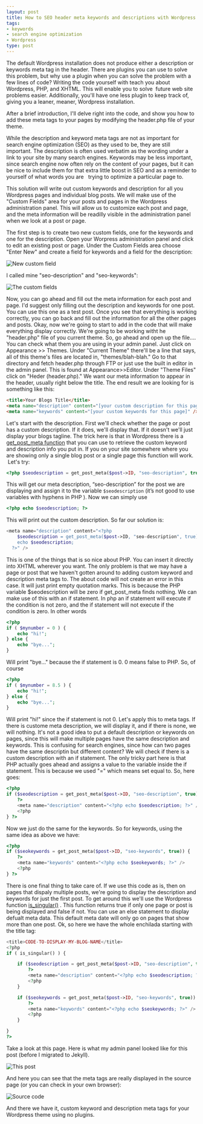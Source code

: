 ```yaml
---
layout: post
title: How to SEO header meta keywords and descriptions with Wordpress
tags:
- keywords
- search engine optimization
- Wordpress
type: post
---
```

The default Wordpress installation does not produce either a description or keywords meta tag in the header. There are
plugins you can use to solve this problem, but why use a plugin when you can solve the problem with a few lines of code?
Writing the code yourself with teach you about Wordpress, PHP, and XHTML. This will enable you to solve  future web site
problems easier. Additionally, you'll have one less plugin to keep track of, giving you a leaner, meaner, Wordpress
installation.

After a brief introduction, I'll delve right into the code, and show you how to add these meta tags to your pages by
modifying the header.php file of your theme.

While the description and keyword meta tags are not as important for search engine optimization (SEO) as they used to
be, they are still important. The description is often used verbatim as the wording under a link to your site by many
search engines. Keywords may be less important, since search engine now often rely on the content of your pages, but it
can be nice to include them for that extra little boost in SEO and as a reminder to yourself of what words you are  
trying to optimize a particular page to.

This solution will write out custom keywords and description for all you Wordpress pages and individual blog posts. We
will make use of the "Custom Fields" area for your posts and pages in the Wordpress administration panel. This will
allow us to customize each post and page, and the meta information will be readilly visible in the administration panel
when we look at a post or page.


The first step is to create two new custom fields, one for the keywords and one for the description. Open your Worpress
administration panel and click to edit an existing post or page. Under the Custom Fields area choose "Enter New" and
create a field for keywords and a field for the description:

![New custom field](http://img.netlumination.com/new-custom-field.jpg)

I called mine "seo-description" and "seo-keywords":  

![The custom fields](http://img.netlumination.com/the-custom-fields.jpg)

Now, you can go ahead and fill out the meta information for each post and page. I'd suggest only filling out the
description and keywords for one post. You can use this one as a test post. Once you see that everything is working
correctly, you can go back and fill out the information for all the other pages and posts.  Okay, now we're going to
start to add in the code that will make everything display correctly. We're going to be working witht he "header.php"
file of you current theme. So, go ahead and open up the file.... You can check what them you are using in your admin
panel. Just click on Appearance &gt;&gt; Themes. Under "Current Theme" there'll be a line that says, all of this theme's
files are located in, "themes/blah-blah." Go to that directory and fetch header.php through FTP or just use the built in
editor in the admin panel. This is found at Appearance&gt;&gt;Editor. Under "Theme Files" click on "Heder (header.php)."
We want our meta information to appear in the header, usually right below the title. The end result we are looking for
is something like this:

``` html
<title>Your Blogs Title</title>
<meta name="description" content="[your custom description for this page]" />
<meta name="keywords" content="[your custom keywords for this page]" />
```

Let's start with the description. First we'll check whether the page or post has a custom description. If it does, we'll
display that. If it doesn't we'll just display your blogs tagline. The trick here is that in Wordpress there is a
[get_post_meta function](http://codex.wordpress.org/Function_Reference/get_post_meta) that you can use to
retrieve the custom keyword and description info you put in. If you on your site somewhere where you are showing only a
single blog post or a single page this function will work.  Let's try:

``` php
<?php $seodescription = get_post_meta($post->ID, "seo-description", true); ?>
```

This will get our meta description, “seo-description” for the post we are displaying and assign it to the variable
`$seodescription` (it’s not good to use variables with hyphens in PHP ). Now we can simply use

``` php
<?php echo $seodescription; ?>
```

This will print out the custom description. So far our solution is:

``` php
<meta name="description" content="<?php
    $seodescription = get_post_meta($post->ID, "seo-description", true);
    echo $seodescription;
  ?>" />
```

This is one of the things that is so nice about PHP. You can insert it directly into XHTML wherever you want.  The only
problem is that we may have a page or post that we haven't gotten around to adding custom keyword and description meta
tags to. The about code will not create an error in this case. It will just print empty quotation marks. This is because
the PHP variable $seodescription will be zero if get_post_meta finds nothing. We can make use of this with an if
statement. In php an if statement will execute if the condition is not zero, and the if statement will not execute if
the condition is zero.  In other words

``` php
<?php
if ( $mynumber = 0 ) {
    echo "hi!";
} else {
    echo "bye...";
}
```

Will print "bye..." because the if statement is 0. 0 means false to PHP. So, of course

``` php
<?php
if ( $mynumber = 8.5 ) {
    echo "hi!";
} else {
    echo "bye...";
}
```

Will print "hi!" since the if statement is not 0.  Let's apply this to meta tags. If there is custome meta description,
we will display it, and if there is none, we will nothing. It's not a good idea to put a default description or keywords
on pages, since this will make multiple pages have the same description and keywords. This is confusing for search
engines, since how can two pages have the same descriptin but different content? We will check if there is a custom
description with an if statement. The only tricky part here is that PHP actually goes ahead and assigns a value to the
variable inside the if statement. This is because we used "=" which means set equal to. So, here goes:

``` php
<?php
if ($seodescription = get_post_meta($post->ID, "seo-description", true)) {
    ?>
    <meta name="description" content="<?php echo $seodescription; ?>" />
    <?php
} ?>
```

Now we just do the same for the keywords. So for keywords, using the same idea as above we have:

``` php
<?php
if ($seokeywords = get_post_meta($post->ID, "seo-keywords", true)) {
    ?>
    <meta name="keywords" content="<?php echo $seokeywords; ?>" />
    <?php
} ?>
```

There is one final thing to take care of. If we use this code as is, then on pages that dispaly multiple posts, we're
going to display the description and keywords for just the first post. To get around this we'll use the Wordpress
function <a href="http://codex.wordpress.org/Function_Reference/is_singular">is_singular()</a> . This function returns
true if only one page or post is being displayed and false if not. You can use an else statement to display defualt meta
data. This default meta date will only go on pages that show more than one post.  Ok, so here we have the whole
enchilada starting with the title tag:

``` php
<title>CODE-TO-DISPLAY-MY-BLOG-NAME</title>
<?php
if ( is_singular() ) {

    if ($seodescription = get_post_meta($post->ID, "seo-description", true)) {
        ?>
        <meta name="description" content="<?php echo $seodescription; ?>" />
        <?php
    }

    if ($seokeywords = get_post_meta($post->ID, "seo-keywords", true)) {
        ?>
        <meta name="keywords" content="<?php echo $seokeywords; ?>" />
        <?php
    }

}
?>
```


Take a look at this page. Here is what my admin panel looked like for this post (before I migrated to Jekyll).

![This post](http://img.netlumination.com/this-post.jpg)

And here you can see that the meta tags are really displayed in the source page (or you can check in your own browser):

![Source code](http://img.netlumination.com/source-code.jpg)

And there we have it, custom keyword and description meta tags for your Wordpress theme using no plugins.
